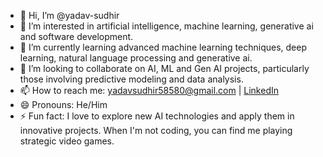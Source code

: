 - 👋 Hi, I’m @yadav-sudhir
- 👀 I’m interested in artificial intelligence, machine learning, generative ai and software development.
- 🌱 I’m currently learning advanced machine learning techniques, deep learning, natural language processing and generative ai.
- 💞️ I’m looking to collaborate on AI, ML and Gen AI projects, particularly those involving predictive modeling and data analysis.
- 📫 How to reach me: yadavsudhir58580@gmail.com | [LinkedIn](https://www.linkedin.com/in/sudhir-yadav-ai/)
- 😄 Pronouns: He/Him
- ⚡ Fun fact: I love to explore new AI technologies and apply them in innovative projects. When I'm not coding, you can find me playing strategic video games.

<!---
yadav-sudhir/yadav-sudhir is a ✨ special ✨ repository because its `README.md` (this file) appears on your GitHub profile.
You can click the Preview link to take a look at your changes.
--->
